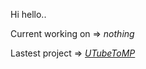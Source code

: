 Hi hello..

Current working on => _nothing_

Lastest project => _<a href="https://github.com/Russian-Dev/UTubeToMP">UTubeToMP</a>_
